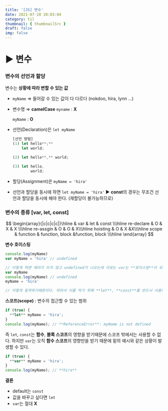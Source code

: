 ```yaml
---
title: '[JS] 변수'
date: 2021-07-20 20:03:04
category: til
thumbnail: { thumbnailSrc }
draft: false
img: false
---
```


# ▶️ 변수

### 변수의 선언과 할당

변수는 **상황에 따라 변할 수 있는 값**

- `myName` ⇒ 들어갈 수 있는 값이 다 다르다 (nokdoo, hira, lynn ...)
- 변수명 ⇒ **camelCase**
  `myname` : **X**

  `myName` : **O**

- 선언(Declaration)은 `let myName`
  ```jsx
  [선언 방법]
  (1) let hello**;**
      let world;

  (2) let hello**,** world;

  (3) let hello,
          world;
  ```
- 할당(Assignment)은 `myName = 'hira'`
- 선언과 할당을 동시에 하면 `let myName = 'hira'`
  ► **const**의 경우는 무조건 선언과 할당을 동시에 해야 한다. (재할당이 불가능하므로)

### 변수의 종류 [var, let, const]

$$
\begin{array}{|c|c|c|c|}\hline
      & var & let & const \\\hline
     re-declare       & O           & X & X \\\hline
     re-assgin      & O              & O  & X\\\hline
     hoisting     & O             & X &X\\\hline
scope & function & function, block &function, block \\\hline
\end{array}
$$

**변수 호이스팅**

```jsx
console.log(myName)
var myName = 'hira' // undefined

// 이렇게 하면 에러가 뜨지 않고 undefined가 나오는데 이유는 var는 **호이스팅**이 되기 때문에 실제로는,
var myName
console.log(myName) // undefined
myName = 'hira'

// 이렇게 동작하기때문이다. 따라서 이를 막기 위해 **let**, **const**를 반드시 사용해야 한다.
```

**스코프(scope)** : 변수의 접근할 수 있는 범위

```jsx
if (true) {
  **let** myName = 'hira';
}
console.log(myName); // **ReferenceError**: myName is not defined
```

즉 `let`, `const`는 **함수**, **블록 스코프**의 영향을 받기때문에 스코프 밖에서는 사용할 수 없다.
하지만 `var`는 오직 **함수 스코프**의 영향만을 받기 때문에 밑의 예시와 같은 상황이 발생할 수 있다.

```jsx
if (true) {
  **var** myName = 'hira';
}
console.log(myName); // **hira**
```

**결론**

- default는 `const`
- 값을 바꾸고 싶다면 `let`
- `var`는 절대 **X**
